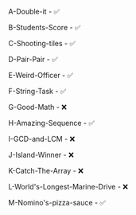 A-Double-it - ✅

B-Students-Score - ✅

C-Shooting-tiles - ✅

D-Pair-Pair - ✅

E-Weird-Officer - ✅

F-String-Task - ✅

G-Good-Math - ❌

H-Amazing-Sequence - ✅

I-GCD-and-LCM - ❌

J-Island-Winner - ❌

K-Catch-The-Array - ❌

L-World's-Longest-Marine-Drive - ❌

M-Nomino's-pizza-sauce - ✅
